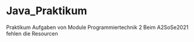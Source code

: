 # Java_Praktikum
Praktikum Aufgaben von Module Programmiertechnik 2
Beim A2SoSe2021 fehlen die Resourcen
